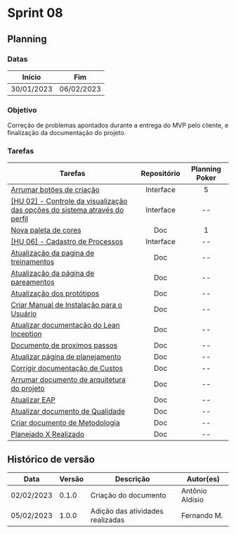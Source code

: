 # Sprint 08

## Planning

### Datas

| Início | Fim |
| :--:|:--:|
| 30/01/2023 | 06/02/2023 |


### Objetivo

Correção de problemas apontados durante a entrega do MVP pelo cliente, e finalização da documentação do projeto.

### Tarefas

| Tarefas | Repositório | Planning Poker |
| -- | :--: |  :--: |
| [Arrumar botões de criação](https://github.com/fga-eps-mds/2022-2-CAPJu-Doc/issues/173) | Interface | 5 |
| [[HU 02] - Controle da visualização das opções do sistema através do perfil](https://github.com/fga-eps-mds/2022-2-CAPJu-Doc/issues/93) | Interface | -- |
| [Nova paleta de cores](https://github.com/fga-eps-mds/2022-2-CAPJu-Doc/issues/168) | Doc | 1 |
| [[HU 06] - Cadastro de Processos](https://github.com/fga-eps-mds/2022-2-CAPJu-Doc/issues/97) | Interface | -- |
| [Atualização da pagina de treinamentos](https://github.com/fga-eps-mds/2022-2-CAPJu-Doc/issues/181) | Doc | -- |
| [Atualização da página de pareamentos](https://github.com/fga-eps-mds/2022-2-CAPJu-Doc/issues/183) | Doc | -- |
| [Atualização dos protótipos](https://github.com/fga-eps-mds/2022-2-CAPJu-Doc/issues/179) | Doc | -- |
| [Criar Manual de Instalação para o Usuário](https://github.com/fga-eps-mds/2022-2-CAPJu-Doc/issues/145) | Doc | -- |
| [Atualizar documentação do Lean Inception](https://github.com/fga-eps-mds/2022-2-CAPJu-Doc/issues/158) | Doc | -- |
| [Documento de proximos passos](https://github.com/fga-eps-mds/2022-2-CAPJu-Doc/issues/162) | Doc | -- |
| [Atualizar página de planejamento](https://github.com/fga-eps-mds/2022-2-CAPJu-Doc/issues/175) | Doc | -- |
| [Corrigir documentação de Custos](https://github.com/fga-eps-mds/2022-2-CAPJu-Doc/issues/142) | Doc | -- |
| [Arrumar documento de arquitetura do projeto](https://github.com/fga-eps-mds/2022-2-CAPJu-Doc/issues/186) | Doc | -- |
| [Atualizar EAP](https://github.com/fga-eps-mds/2022-2-CAPJu-Doc/issues/185) | Doc | -- |
| [Atualizar documento de Qualidade](https://github.com/fga-eps-mds/2022-2-CAPJu-Doc/issues/144) | Doc | -- |
| [Criar documento de Metodologia](https://github.com/fga-eps-mds/2022-2-CAPJu-Doc/issues/143) | Doc | -- |
| [Planejado X Realizado](https://github.com/fga-eps-mds/2022-2-CAPJu-Doc/issues/174) | Doc | -- |


## Histórico de versão

| Data | Versão | Descrição | Autor(es) |
| ---- | ------ | --------- | --------- |
| 02/02/2023 | 0.1.0 | Criação do documento | Antônio Aldísio |
| 05/02/2023 | 1.0.0 | Adição das atividades realizadas | Fernando M. |